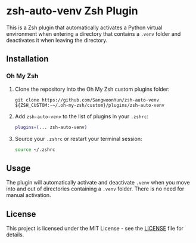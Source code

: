 # zsh-auto-venv Zsh Plugin

This is a Zsh plugin that automatically activates a Python virtual environment when entering a directory that contains a `.venv` folder and deactivates it when leaving the directory.

## Installation

### Oh My Zsh

1. Clone the repository into the Oh My Zsh custom plugins folder:

   ```
   git clone https://github.com/SangwoonYun/zsh-auto-venv ${ZSH_CUSTOM:-~/.oh-my-zsh/custom}/plugins/zsh-auto-venv
   ```

2. Add `zsh-auto-venv` to the list of plugins in your `.zshrc`:

   ```zsh
   plugins=(... zsh-auto-venv)
   ```

3. Source your `.zshrc` or restart your terminal session:

   ```zsh
   source ~/.zshrc
   ```

## Usage

The plugin will automatically activate and deactivate `.venv` when you move into and out of directories containing a `.venv` folder. There is no need for manual activation.

## License

This project is licensed under the MIT License - see the [LICENSE](https://github.com/SangwoonYun/zsh-auto-venv/LICENSE) file for details.

